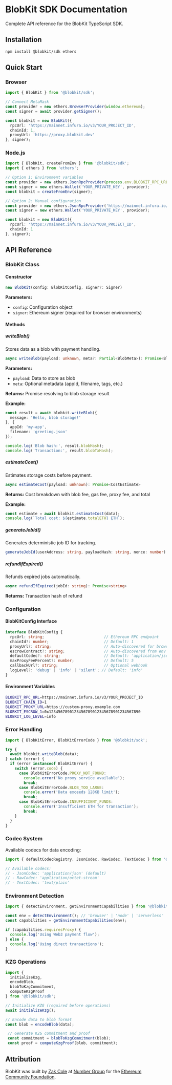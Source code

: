 # BlobKit SDK Documentation

Complete API reference for the BlobKit TypeScript SDK.

## Installation

```bash
npm install @blobkit/sdk ethers
```

## Quick Start

### Browser

```typescript
import { BlobKit } from '@blobkit/sdk';

// Connect MetaMask
const provider = new ethers.BrowserProvider(window.ethereum);
const signer = await provider.getSigner();

const blobkit = new BlobKit({
  rpcUrl: 'https://mainnet.infura.io/v3/YOUR_PROJECT_ID',
  chainId: 1,
  proxyUrl: 'https://proxy.blobkit.dev'
}, signer);
```

### Node.js

```typescript
import { BlobKit, createFromEnv } from '@blobkit/sdk';
import { ethers } from 'ethers';

// Option 1: Environment variables
const provider = new ethers.JsonRpcProvider(process.env.BLOBKIT_RPC_URL);
const signer = new ethers.Wallet('YOUR_PRIVATE_KEY', provider);
const blobkit = createFromEnv(signer);

// Option 2: Manual configuration
const provider = new ethers.JsonRpcProvider('https://mainnet.infura.io/v3/YOUR_PROJECT_ID');
const signer = new ethers.Wallet('YOUR_PRIVATE_KEY', provider);

const blobkit = new BlobKit({
  rpcUrl: 'https://mainnet.infura.io/v3/YOUR_PROJECT_ID',
  chainId: 1
}, signer);
```

## API Reference

### BlobKit Class

#### Constructor

```typescript
new BlobKit(config: BlobKitConfig, signer?: Signer)
```

**Parameters:**
- `config`: Configuration object
- `signer`: Ethereum signer (required for browser environments)

#### Methods

##### writeBlob()

Stores data as a blob with payment handling.

```typescript
async writeBlob(payload: unknown, meta?: Partial<BlobMeta>): Promise<BlobPaymentResult>
```

**Parameters:**
- `payload`: Data to store as blob
- `meta`: Optional metadata (appId, filename, tags, etc.)

**Returns:** Promise resolving to blob storage result

**Example:**
```typescript
const result = await blobkit.writeBlob({
  message: 'Hello, blob storage!'
}, {
  appId: 'my-app',
  filename: 'greeting.json'
});

console.log('Blob hash:', result.blobHash);
console.log('Transaction:', result.blobTxHash);
```

##### estimateCost()

Estimates storage costs before payment.

```typescript
async estimateCost(payload: unknown): Promise<CostEstimate>
```

**Returns:** Cost breakdown with blob fee, gas fee, proxy fee, and total

**Example:**
```typescript
const estimate = await blobkit.estimateCost(data);
console.log(`Total cost: ${estimate.totalETH} ETH`);
```

##### generateJobId()

Generates deterministic job ID for tracking.

```typescript
generateJobId(userAddress: string, payloadHash: string, nonce: number): string
```

##### refundIfExpired()

Refunds expired jobs automatically.

```typescript
async refundIfExpired(jobId: string): Promise<string>
```

**Returns:** Transaction hash of refund

### Configuration

#### BlobKitConfig Interface

```typescript
interface BlobKitConfig {
  rpcUrl: string;                          // Ethereum RPC endpoint
  chainId?: number;                        // Default: 1
  proxyUrl?: string;                       // Auto-discovered for browsers
  escrowContract?: string;                 // Auto-discovered from env
  defaultCodec?: string;                   // Default: 'application/json'
  maxProxyFeePercent?: number;             // Default: 5
  callbackUrl?: string;                    // Optional webhook
  logLevel?: 'debug' | 'info' | 'silent'; // Default: 'info'
}
```

#### Environment Variables

```bash
BLOBKIT_RPC_URL=https://mainnet.infura.io/v3/YOUR_PROJECT_ID
BLOBKIT_CHAIN_ID=1
BLOBKIT_PROXY_URL=https://custom-proxy.example.com
BLOBKIT_ESCROW_1=0x1234567890123456789012345678901234567890
BLOBKIT_LOG_LEVEL=info
```

### Error Handling

```typescript
import { BlobKitError, BlobKitErrorCode } from '@blobkit/sdk';

try {
  await blobkit.writeBlob(data);
} catch (error) {
  if (error instanceof BlobKitError) {
    switch (error.code) {
      case BlobKitErrorCode.PROXY_NOT_FOUND:
        console.error('No proxy service available');
        break;
      case BlobKitErrorCode.BLOB_TOO_LARGE:
        console.error('Data exceeds 128KB limit');
        break;
      case BlobKitErrorCode.INSUFFICIENT_FUNDS:
        console.error('Insufficient ETH for transaction');
        break;
    }
  }
}
```

### Codec System

Available codecs for data encoding:

```typescript
import { defaultCodecRegistry, JsonCodec, RawCodec, TextCodec } from '@blobkit/sdk';

// Available codecs:
// - JsonCodec: 'application/json' (default)
// - RawCodec: 'application/octet-stream'  
// - TextCodec: 'text/plain'
```

### Environment Detection

```typescript
import { detectEnvironment, getEnvironmentCapabilities } from '@blobkit/sdk';

const env = detectEnvironment(); // 'browser' | 'node' | 'serverless'
const capabilities = getEnvironmentCapabilities(env);

if (capabilities.requiresProxy) {
  console.log('Using Web3 payment flow');
} else {
  console.log('Using direct transactions');
}
```

### KZG Operations

```typescript
import { 
  initializeKzg, 
  encodeBlob, 
  blobToKzgCommitment, 
  computeKzgProof 
} from '@blobkit/sdk';

// Initialize KZG (required before operations)
await initializeKzg();

// Encode data to blob format
const blob = encodeBlob(data);

 // Generate KZG commitment and proof
 const commitment = blobToKzgCommitment(blob);
 const proof = computeKzgProof(blob, commitment);
 ```

## Attribution

BlobKit was built by [Zak Cole](https://x.com/0xzak) at [Number Group](https://numbergroup.xyz) for the [Ethereum Community Foundation](https://ethcf.org). 